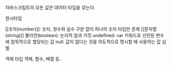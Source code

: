 
자바스크립트의 모든 값은 데이터 타입을 갖는다.

원시타입

[[숫자(number)]]: 숫자, 정수와 실수 구분 없이 하나의 숫자 타입만 존재
[[문자열(string)]]
불리언(boolean): 논리적 참과 거짓
undefined: var 키워드로 선언된 변수에 암묵적으로 할당되는 값
null: 값이 없다는 것을 의도적으로 명시할 때 사용하는 값
심벌 

객체 타입
객체, 함수, 배열 등..